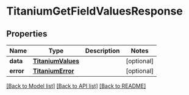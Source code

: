 # TitaniumGetFieldValuesResponse


## Properties
Name | Type | Description | Notes
------------ | ------------- | ------------- | -------------
**data** | [**TitaniumValues**](TitaniumValues.md) |  | [optional] 
**error** | [**TitaniumError**](TitaniumError.md) |  | [optional] 

[[Back to Model list]](../README.md#documentation-for-models) [[Back to API list]](../README.md#documentation-for-api-endpoints) [[Back to README]](../README.md)


